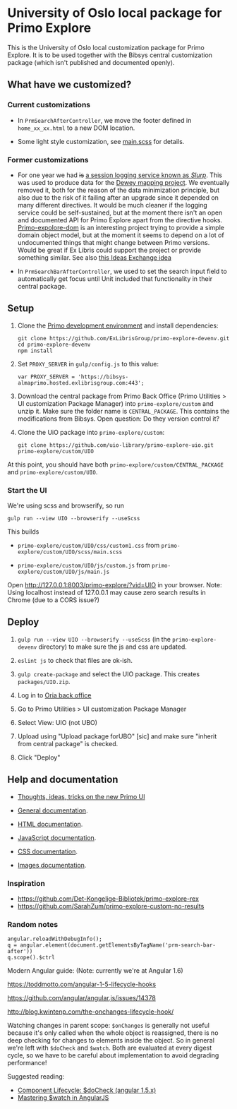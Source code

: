 # University of Oslo local package for Primo Explore

This is the University of Oslo local customization package for Primo Explore.
It is to be used together with the Bibsys central customization package
(which isn't published and documented openly).

## What have we customized?

### Current customizations

* In `PrmSearchAfterController`, we move the footer defined in `home_xx_xx.html` to a new DOM location.

* Some light style customization, see [main.scss](https://github.com/uio-library/primo-explore-uio/blob/master/scss/main.scss) for details.

### Former customizations

* For one year we had <s>is</s> [a session logging service known as *Slurp*](https://github.com/uio-library/primo-explore-uio/commit/966edfb5c601f58b84adcace51fc5038c4c30860). This was used to produce data for the [Dewey mapping project](https://www.uio.no/for-ansatte/enhetssider/ub/prosjekter/mapping-for-sluttbrukertjenester/). We eventually removed it, both for the reason of the data minimization principle, but also due to the risk of it failing after an upgrade since it depended on many different directives. It would be much cleaner if the logging service could be self-sustained, but at the moment there isn't an open and documented API for Primo Explore apart from the directive hooks. [Primo-expolore-dom](https://github.com/mehmetc/primo-explore-dom) is an interesting project trying to provide a simple domain object model, but at the moment it seems to depend on a lot of undocumented things that might change between Primo versions. Would be great if Ex Libris could support the project or provide something similar. 
See also [this Ideas Exchange idea](https://ideas.exlibrisgroup.com/forums/308176-primo/suggestions/19455328-allow-for-consistant-customizations-in-the-new-ui)

* In `PrmSearchBarAfterController`, we used to set the search input field to automatically get focus until Unit included that functionality in their central package.

## Setup

1. Clone the [Primo development environment](https://github.com/ExLibrisGroup/primo-explore-devenv) and install dependencies:

   ```
   git clone https://github.com/ExLibrisGroup/primo-explore-devenv.git
   cd primo-explore-devenv
   npm install
   ```

2. Set `PROXY_SERVER` in `gulp/config.js` to this value:

   ```
   var PROXY_SERVER = 'https://bibsys-almaprimo.hosted.exlibrisgroup.com:443';
   ```

3. Download the central package from Primo Back Office (Primo Utilities > UI customization Package Manager)
into `primo-explore/custom` and unzip it. Make sure the folder name is `CENTRAL_PACKAGE`. This contains the modifications from Bibsys. Open question: Do they version control it?

4. Clone the UiO package into `primo-explore/custom`:

   ```
   git clone https://github.com/uio-library/primo-explore-uio.git primo-explore/custom/UIO
   ```

At this point, you should have both `primo-explore/custom/CENTRAL_PACKAGE` and `primo-explore/custom/UIO`.

### Start the UI

We're using scss and browserify, so run

```
gulp run --view UIO --browserify --useScss
```

This builds

* `primo-explore/custom/UIO/css/custom1.css` from `primo-explore/custom/UIO/scss/main.scss`

* `primo-explore/custom/UIO/js/custom.js` from `primo-explore/custom/UIO/js/main.js`


Open http://127.0.0.1:8003/primo-explore/?vid=UIO in your browser. Note: Using localhost instead of 127.0.0.1 may cause zero search results in Chrome (due to a CORS issue?)

## Deploy

1. `gulp run --view UIO --browserify --useScss` (in the `primo-explore-devenv` directory) to make sure the js and css are updated.

2. `eslint js` to check that files are ok-ish.

3. `gulp create-package` and select the UIO package. This creates `packages/UIO.zip`.

4. Log in to [Oria back office](https://bibsys-almaprimo.hosted.exlibrisgroup.com:1443/primo_publishing/admin/acegilogin.jsp)

5. Go to Primo Utilities > UI customization Package Manager

6. Select View: UIO (not UBO)

7. Upload using "Upload package forUBO" [sic] and make sure "inherit from central package" is checked.

8. Click "Deploy"

## Help and documentation

* [Thoughts, ideas, tricks on the new Primo UI](https://docs.google.com/document/d/1pfhN1LZSuV6ZOZ7REldKYH7TR1Cc4BUzTMdNHwH5Bkc/edit#heading=h.frpduni5q4gd)


* [General documentation](https://github.com/ExLibrisGroup/primo-explore-package/blob/master/VIEW_CODE/README.md).
* [HTML documentation](https://github.com/ExLibrisGroup/primo-explore-package/blob/master/VIEW_CODE/html/README.md).
* [JavaScript documentation](https://github.com/ExLibrisGroup/primo-explore-package/blob/master/VIEW_CODE/js/README.md).
* [CSS documentation](https://github.com/ExLibrisGroup/primo-explore-package/blob/master/VIEW_CODE/js/README.md).
* [Images documentation](https://github.com/ExLibrisGroup/primo-explore-package/blob/master/VIEW_CODE/img/README.md).

### Inspiration

* https://github.com/Det-Kongelige-Bibliotek/primo-explore-rex
* https://github.com/SarahZum/primo-explore-custom-no-results

### Random notes


    angular.reloadWithDebugInfo();
    q = angular.element(document.getElementsByTagName('prm-search-bar-after'))
    q.scope().$ctrl


Modern Angular guide: (Note: currently we're at Angular 1.6)

https://toddmotto.com/angular-1-5-lifecycle-hooks

https://github.com/angular/angular.js/issues/14378

http://blog.kwintenp.com/the-onchanges-lifecycle-hook/

Watching changes in parent scope: `$onChanges` is generally not useful because
it's only called when the whole object is reassigned, there is no deep checking
for changes to elements inside the object. So in general we're left with
`$doCheck` and `$watch`. Both are evaluated at every digest cycle, so we have
to be careful about implementation to avoid degrading performance!

Suggested reading:

* [Component Lifecycle: $doCheck (angular 1.5.x)](http://www.kristofdegrave.be/2016/07/component-lifecycle-docheck-angular-15x_22.html)
* [Mastering $watch in AngularJS](https://www.sitepoint.com/mastering-watch-angularjs/)


